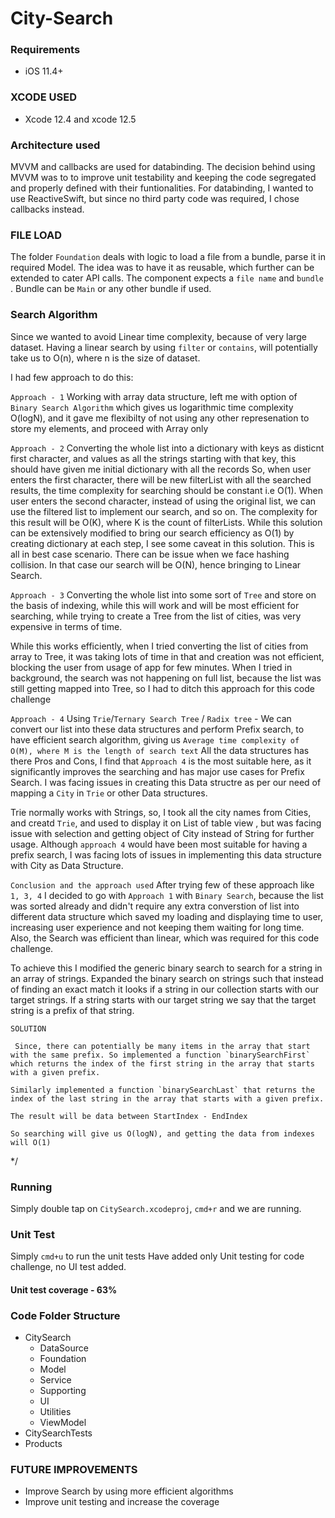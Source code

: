 # City-Search

### Requirements
* iOS 11.4+

### XCODE USED
  * Xcode 12.4 and xcode 12.5

### Architecture used
  MVVM and callbacks are used for databinding. The decision behind using MVVM was to to improve unit testability and keeping the code segregated and properly defined with their funtionalities.
  For databinding, I wanted to use ReactiveSwift, but since no third party code was required, I chose callbacks instead.


### FILE LOAD
  The folder `Foundation` deals with logic to load a file from a bundle, parse it in required Model.
  The idea was to have it as reusable, which further can be extended to cater API calls.
  The component expects a `file name` and `bundle` . Bundle can be `Main` or any other bundle if used.

### Search Algorithm
  
 Since we wanted to avoid Linear time complexity, because of very large dataset.
 Having a linear search by using `filter` or `contains`, will potentially take us to O(n), where n is the size of dataset.
 
 I had few approach to do this:
 
 `Approach - 1`
 Working with array data structure, left me with option of `Binary Search Algorithm` which gives us logarithmic time complexity O(logN), and it gave me flexibilty of not using any other represenation to store my elements, and proceed with Array only
 
 `Approach - 2`
 Converting the whole list into a dictionary with keys as disticnt first character, and values as all the strings starting with that key, this should have given me initial dictionary with all the records
 So, when user enters the first character, there will be new filterList with all the searched results, the time complexity for searching should be constant i.e O(1).
 When user enters the second character, instead of using the original list, we can use the filtered list to implement our search, and so on.
 The complexity for this result will be O(K), where K is the count of filterLists.
 While this solution can be extensively modified to bring our search efficiency as O(1) by creating dictionary at each step, I see some caveat in this solution. This is all in best case scenario. There can be issue when we face hashing collision. In that case our search will be O(N), hence bringing to Linear Search.
 
 
 `Approach - 3`
 Converting the whole list into some sort of `Tree` and store on the basis of indexing, while this will work and will be most efficient for searching, while trying to create a Tree from the list of cities, was very expensive in terms of time.
 
 While this works efficiently, when I tried converting the list of cities from array to Tree, it was taking lots of time in that and creation was not efficient, blocking the user from usage of app for few minutes. When I tried in background, the search was not happening on full list, because the list was still getting mapped into Tree, so I had to ditch this approach for this code challenge
 

 `Approach - 4`
 Using `Trie`/`Ternary Search Tree` / `Radix tree` - We can convert our list into these data structures and perform Prefix search, to have efficient search algorithm, giving us `Average time complexity of O(M), where M is the length of search text`
 All the data structures has there Pros and Cons, I find that `Approach 4` is the most suitable here, as it significantly improves the searching and has major use cases for Prefix Search.
 I was facing issues in creating this Data structre as per our need of mapping a `City` in `Trie` or other Data structures.
 
 Trie normally works with Strings, so, I took all the city names from Cities, and creatd `Trie`, and used to display it on List of table view , but was facing issue with selection and getting object of City instead of String for further usage.
 Although `approach 4` would have been most suitable for having a prefix search, I was facing lots of issues in implementing this data structure with City as Data Structure.
 
  
 `Conclusion and the approach used`
 After trying few of these approach like `1, 3, 4` I decided to go with `Approach 1` with `Binary Search`, because the list was sorted already and didn't require any extra converstion of list into different data structure which saved my loading and displaying time to user, increasing user experience and not keeping them waiting for long time.
 Also, the Search was efficient than linear, which was required for this code challenge.
 
 To achieve this I modified the generic binary search to search for a string in an array of strings. Expanded the binary search on strings such that instead of finding an exact match it looks if a string in our collection starts with our target strings. If a string starts with our target string we say that the target string is a prefix of that string.
  
 `SOLUTION`
 
     Since, there can potentially be many items in the array that start with the same prefix. So implemented a function `binarySearchFirst` which returns the index of the first string in the array that starts with a given prefix.
 
    Similarly implemented a function `binarySearchLast` that returns the index of the last string in the array that starts with a given prefix.
 
    The result will be data between StartIndex - EndIndex
    
    So searching will give us O(logN), and getting the data from indexes will O(1)
 */

### Running

Simply double tap on `CitySearch.xcodeproj`,  `cmd+r` and we are running.

### Unit Test
Simply `cmd+u` to run the unit tests
  Have added only Unit testing for code challenge, no UI test added.
  #### Unit test coverage - 63%

### Code Folder Structure
* CitySearch
    * DataSource
    * Foundation
    * Model
    * Service
    * Supporting
    * UI
    * Utilities
    * ViewModel
 * CitySearchTests
 * Products


### FUTURE IMPROVEMENTS
  * Improve Search by using more efficient algorithms
  * Improve unit testing and increase the coverage
  

